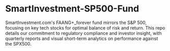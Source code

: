 # SmartInvestment-SP500-Fund
SmartInvestment.com's FAANG+_forever fund mirrors the S&amp;P 500, focusing on key tech stocks for optimal balance of risk and return. This repo details our commitment to regulatory compliance and investor insight, with quarterly reports and visual short-term analytics on performance against the SPX500.
